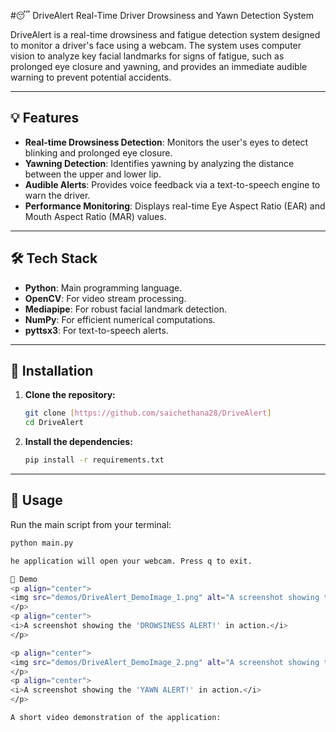 #😴 DriveAlert
Real-Time Driver Drowsiness and Yawn Detection System

DriveAlert is a real-time drowsiness and fatigue detection system designed to monitor a driver's face using a webcam. The system uses computer vision to analyze key facial landmarks for signs of fatigue, such as prolonged eye closure and yawning, and provides an immediate audible warning to prevent potential accidents.

***

## 💡 Features
* **Real-time Drowsiness Detection**: Monitors the user's eyes to detect blinking and prolonged eye closure.
* **Yawning Detection**: Identifies yawning by analyzing the distance between the upper and lower lip.
* **Audible Alerts**: Provides voice feedback via a text-to-speech engine to warn the driver.
* **Performance Monitoring**: Displays real-time Eye Aspect Ratio (EAR) and Mouth Aspect Ratio (MAR) values.

***

## 🛠️ Tech Stack
* **Python**: Main programming language.
* **OpenCV**: For video stream processing.
* **Mediapipe**: For robust facial landmark detection.
* **NumPy**: For efficient numerical computations.
* **pyttsx3**: For text-to-speech alerts.

***

## 🚀 Installation
1.  **Clone the repository:**
    ```bash
    git clone [https://github.com/saichethana28/DriveAlert]
    cd DriveAlert
    ```
2.  **Install the dependencies:**
    ```bash
    pip install -r requirements.txt
    ```

***

## 🏃 Usage
Run the main script from your terminal:
```bash
python main.py

he application will open your webcam. Press q to exit.

👀 Demo
<p align="center">
<img src="demos/DriveAlert_DemoImage_1.png" alt="A screenshot showing the 'DROWSINESS ALERT!'" width="600"/>
</p>
<p align="center">
<i>A screenshot showing the 'DROWSINESS ALERT!' in action.</i>
</p>

<p align="center">
<img src="demos/DriveAlert_DemoImage_2.png" alt="A screenshot showing the 'YAWN ALERT!'" width="600"/>
</p>
<p align="center">
<i>A screenshot showing the 'YAWN ALERT!' in action.</i>
</p>

A short video demonstration of the application:
